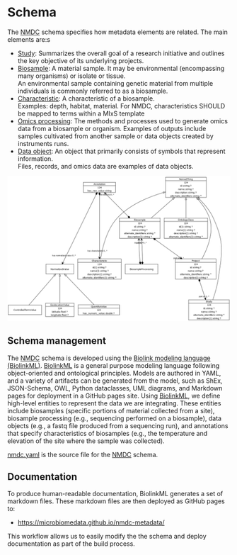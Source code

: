 # Schema
The [NMDC](https://microbiomedata.org/) schema specifies how metadata elements are related. The main elements are:s
* [Study](https://microbiomedata.github.io/nmdc-metadata/docs/Study.html): Summarizes the overall goal of a research initiative and outlines the key objective of its underlying projects.
* [Biosample](https://microbiomedata.github.io/nmdc-metadata/docs/Biosample.html): A material sample. It may be environmental (encompassing many organisms) or isolate or tissue.  
An environmental sample containing genetic material from multiple individuals is commonly referred to as a biosample.
* [Characteristic](https://microbiomedata.github.io/nmdc-metadata/docs/Characteristic.html): A characteristic of a biosample.  
Examples: depth, habitat, material. For NMDC, characteristics SHOULD be mapped to terms within a MIxS template
* [Omics processing](https://microbiomedata.github.io/nmdc-metadata/docs/OmicsProcessing.html): The methods and processes used to generate omics data from a biosample or organism.
Examples of outputs include samples cultivated from another sample or data objects created by instruments runs.
* [Data object](https://microbiomedata.github.io/nmdc-metadata/docs/DataObject.html): An object that primarily consists of symbols that represent information.  
Files, records, and omics data are examples of data objects. 

![img](https://raw.githubusercontent.com/microbiomedata/nmdc-metadata/master/schema/nmdc_schema_uml.png)

## Schema management
The [NMDC](https://microbiomedata.org/) schema is developed using the [Biolink modeling language (BiolinkML)](https://github.com/biolink/biolinkml). [BiolinkML](https://github.com/biolink/biolinkml) is a general purpose modeling language following object-oriented and ontological principles. Models are authored in YAML, and a variety of artifacts can be generated from the model, such as ShEx, JSON-Schema, OWL, Python dataclasses, UML diagrams, and Markdown pages for deployment in a GitHub pages site. Using [BiolinkML](https://github.com/biolink/biolinkml), we define high-level entities to represent the data we are integrating. These entities include biosamples (specific portions of material collected from a site), biosample processing (e.g., sequencing performed on a biosample), data objects (e.g., a fastq file produced from a sequencing run), and annotations that specify characteristics of biosamples (e.g., the temperature and elevation of the site where the sample was collected). 

[nmdc.yaml](nmdc.yaml) is the source file for the [NMDC](https://microbiomedata.org/) schema.
 
## Documentation
To produce human-readable documentation, BiolinkML generates a set of markdown files. These markdown files are then deployed as GitHub pages to:

 * https://microbiomedata.github.io/nmdc-metadata/
 
This workflow allows us to easily modify the the schema and deploy documentation as part of the build process.